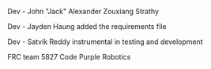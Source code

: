 Dev - John "Jack" Alexander Zouxiang Strathy

Dev - Jayden Haung added the requirements file

Dev - Satvik Reddy instrumental in testing and development

FRC team 5827 Code Purple Robotics
